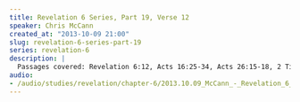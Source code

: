 ```yaml
--- 
title: Revelation 6 Series, Part 19, Verse 12
speaker: Chris McCann
created_at: "2013-10-09 21:00"
slug: revelation-6-series-part-19
series: revelation-6
description: |
  Passages covered: Revelation 6:12, Acts 16:25-34, Acts 26:15-18, 2 Timothy 2:24-26, Colossians 1:13.
audio: 
- /audio/studies/revelation/chapter-6/2013.10.09_McCann_-_Revelation_6_Series_Part_19.yaml
---
```


